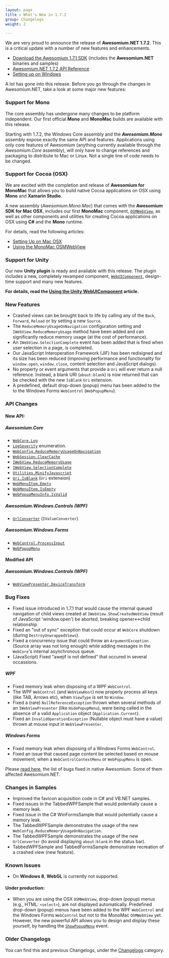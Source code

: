 ```yaml
---
layout: page
title : What's New in 1.7.2
group: Changelogs
weight: 2

---
```


We are very proud to announce the release of **Awesomium.NET 1.7.2**. This is a critical update with a number of new features and enhancements.

* [Download the Awesomium 1.7.1 SDK](http://www.awesomium.com/download) (includes the **Awesomium.NET** binaries and samples)
* [Awesomium.NET 1.7.2 API Reference](http://docs.awesomium.net)
* [Setting up on Windows](http://wiki.awesomium.net/getting-started/setting-up-on-windows.html)

A lot has gone into this release. Before you go through the changes in Awesomium.NET, take a look at some major new features:

### Support for Mono

The core assembly has undergone many changes to be platform independent. Our first official **Mono** and **MonoMac** builds are available with this release. 

Starting with 1.7.2, the Windows Core assembly and the **_Awesomium.Mono_** assembly expose exactly the same API and features. Applications using only core features of Awesomium (anything currently available through the *Awesomium.Core* assembly), will only have to change references and packaging to distribute to Mac or Linux. Not a single line of code needs to be changed.

### Support for Cocoa (OSX)

We are excited with the completion and release of **Awesomium for MonoMac** that allows you to build native Cocoa applications on OSX using **Mono** and **Xamarin Studio**.

A new assembly (*Awesomium.Mono.Mac*) that comes with the **Awesomium SDK for Mac OSX**, includes our first **MonoMac** component, [`OSMWebView`](http://docs.awesomium.net/monomac/?tc=T_Awesomium_Mono_Mac_OSMWebView), as well as other components and utilities for creating Cocoa applications on OSX using **C#** and the **Mono** runtime.

For details, read the following articles:

* [Setting Up on Mac OSX](http://wiki.awesomium.net/getting-started/setting-up-on-mac-osx.html)
* [Using the MonoMac OSMWebView](http://wiki.awesomium.net/monomac/using-the-osmwebview.html)

### Support for Unity

Our new **Unity plugin** is ready and available with this release. The plugin includes a new, completely revamped component, [`WebUIComponent`](), design-time support and many new features.

**For details, read the [Using the Unity WebUIComponent](http://wiki.awesomium.net/unity/using-the-webuicomponent.html) article.**

### New Features

* Crashed views can be brought back to life by calling any of the `Back`, `Forward`, `Reload` or by setting a new `Source`.
* The `ReduceMemoryUsageOnNavigation` configuration setting and `IWebView.ReduceMemoryUsage` method have been added and can significantly reduce memory usage (at the cost of performance).
* An `IWebView.SelectionComplete` event has been added that is fired when user selection in a page, is completed.
* Our JavaScript Interoperation Framework (JIF) has been redisigned and its size has been reduced (improving performance and functionality for `window.open`, `window.close`, content selection and JavaScript dialogs).
* No property or event arguments that provide a `Uri` will ever return a null reference. Instead, a blank URI (`about:blank`) is now returned that can be checked with the new `IsBlank` `Uri` extension.
* A predefined, default drop-down (popup) menu has been added to the to the Windows Forms `WebControl` (`WebPopupMenu`).

### API Changes

#### New API:

##### *Awesomium.Core*

* [`WebCore.Log`]()
* [`LogSeverity`]() enumeration.
* [`WebConfig.ReduceMemoryUsageOnNavigation`]()
* [`WebSession.ClearCache`]()
* [`IWebView.ReduceMemoryUsage`]()
* [`IWebView.SelectionComplete`]()
* [`Utilities.MinifyJavascript`]()
* [`Uri.IsBlank`]() (`Uri` extension)
* [`WebMenuItem.Empty`]()
* [`WebMenuItem.IsEmpty`]()
* [`WebPopupMenuInfo.IsValid`]()

##### *Awesomium.Windows.Controls* (WPF)

* [`UrlConverter`]() (`IValueConverter`)

##### *Awesomium.Windows.Forms*

* [`WebControl.ProcessInput`]()
* [`WebPopupMenu`]()

#### Modified API

##### *Awesomium.Windows.Controls* (WPF)

* [`WebViewPresenter.DeviceTransform`]()

### Bug Fixes

* Fixed issue introduced in 1.7.1 that would cause the internal queued navigation of child views created at `IWebView.ShowCreatedWebView` (result of JavaScript 'window.open') be aborted, breaking opener<->child relationship.
* Fixed an "out of sync" exception that could occur at `WebCore` shutdown (during `DestroyUnwrappedViews`).
* Fixed a concurrency issue that could throw an `ArgumentException` (Source array was not long enough) while adding messages in the `WebCore`'s internal asynchronous queue.
* (JavaScript) Fixed "awejif is not defined" that occured in several occassions.

##### WPF

* Fixed memory leak when disposing of a WPF `WebControl`.
* The WPF `WebControl` (and `WebViewHost`) now properly process all keys (like TAB, Arrows etc), when `ViewType` is set to `Window`.
* Fixed a (rare) `NullReferenceException` thrown when several methods of an `IWebViewPresenter` (like `HidePopupMenu`), were being called in the absence of a valid `Application` object (`Application.Current`).
* Fixed an `InvalidOperationException` (Nullable object must have a value) thrown at mouse input in `WebViewPresenter`.

##### Windows Forms

* Fixed memory leak when disposing of a Windows Forms `WebControl`.
* Fixed an issue that caused page content be selected based on mouse movement, when a `WebControlContextMenu` or `WebPopupMenu` is open.

Please [read here](http://www.awesomium.com/ChangeLog.txt), the list of bugs fixed in native Awesomium. Some of them affected Awesomium.NET.


### Changes in Samples

* Improved the favicon acquisition code in C# and VB.NET samples.
* Fixed issues in the TabbedWPFSample that would potentially cause a memory leak.
* Fixed issue in the C# WinFormsSample that would potentially cause a memory leak.
* The TabbedWPFSample demonstrates the usage of the new `WebConfig.ReduceMemoryUsageOnNavigation`.
* The TabbedWPFSample demonstrates the usage of the new `UrlConverter` (to avoid displaying `about:blank` in the status bar).
* TabbedWPFSample and TabbedFormsSample demonstrate recreation of a crashed view (new feature).


### Known Issues

* On **Windows 8**, **WebGL** is currently not supported.

#### Under production:

* When you are using the OSX `OSMWebView`, drop-down (popup) menus (e.g., HTML: `<select>`), are not displayed automatically. Predefined drop-down (popup) menus have been added to the WPF `WebControl` and the Windows Forms `WebControl` but not to the MonoMac `OSMWebView` yet. However, the new powerful API allows you to design and display these yourself, by handling the [`ShowPopupMenu`](http://docs.awesomium.net/?tc=E_Awesomium_Core_IWebView_ShowPopupMenu) event.

### Older Changelogs

You can find this and previous Changelogs, under the [Changelogs](http://wiki.awesomium.net/changelogs/) category.